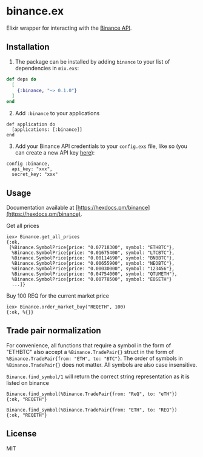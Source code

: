 # binance.ex

Elixir wrapper for interacting with the [Binance API](https://www.binance.com/restapipub.html).

## Installation

1. The package can be installed by adding `binance` to your list of dependencies in `mix.exs`:

```elixir
def deps do
  [
    {:binance, "~> 0.1.0"}
  ]
end
```

2. Add `:binance` to your applications

```
def application do
  [applications: [:binance]]
end
```

3. Add your Binance API credentials to your `config.exs` file, like so (you can create a new API
key [here](https://www.binance.com/userCenter/createApi.html)):

```
config :binance,
  api_key: "xxx",
  secret_key: "xxx"
```

## Usage

Documentation available at [https://hexdocs.pm/binance](https://hexdocs.pm/binance).

Get all prices
```
iex> Binance.get_all_prices
{:ok,
 [%Binance.SymbolPrice{price: "0.07718300", symbol: "ETHBTC"},
  %Binance.SymbolPrice{price: "0.01675400", symbol: "LTCBTC"},
  %Binance.SymbolPrice{price: "0.00114690", symbol: "BNBBTC"},
  %Binance.SymbolPrice{price: "0.00655900", symbol: "NEOBTC"},
  %Binance.SymbolPrice{price: "0.00030000", symbol: "123456"},
  %Binance.SymbolPrice{price: "0.04754000", symbol: "QTUMETH"},
  %Binance.SymbolPrice{price: "0.00778500", symbol: "EOSETH"}
  ...]}
```

Buy 100 REQ for the current market price

```
iex> Binance.order_market_buy("REQETH", 100)
{:ok, %{}}
```

## Trade pair normalization

For convenience, all functions that require a symbol in the form of "ETHBTC" also accept a
`%Binance.TradePair{}` struct in the form of `%Binance.TradePair{from: "ETH", to: "BTC"}`. The order of symbols in `%Binance.TradePair{}` does not matter. All symbols are also case insensitive.

`Binance.find_symbol/1` will return the correct string representation as it is listed on binance

```
Binance.find_symbol(%Binance.TradePair{from: "ReQ", to: "eTH"})
{:ok, "REQETH"}

Binance.find_symbol(%Binance.TradePair{from: "ETH", to: "REQ"})
{:ok, "REQETH"}
```


## License

MIT
